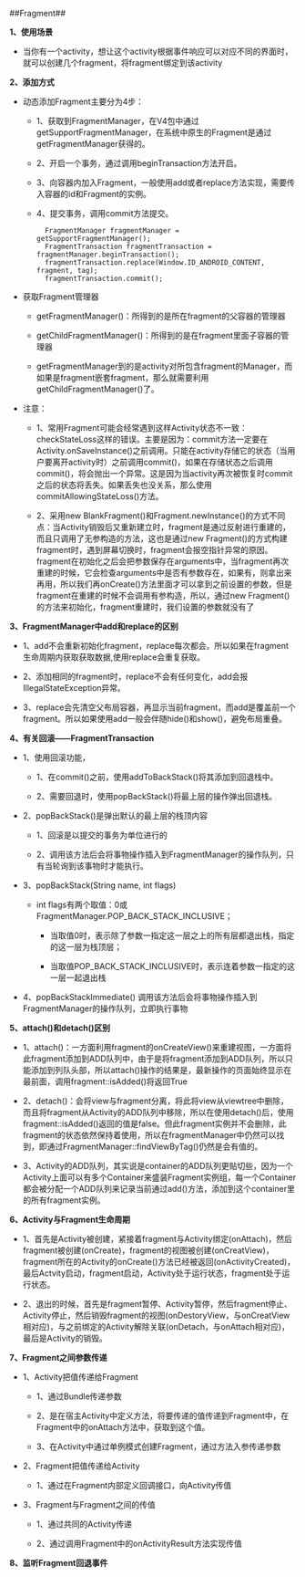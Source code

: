 ##Fragment##

**1、使用场景**
	
* 当你有一个activity，想让这个activity根据事件响应可以对应不同的界面时，就可以创建几个fragment，将fragment绑定到该activity

**2、添加方式**

* 动态添加Fragment主要分为4步：

	* 1、获取到FragmentManager，在V4包中通过getSupportFragmentManager，在系统中原生的Fragment是通过getFragmentManager获得的。

	* 2、开启一个事务，通过调用beginTransaction方法开启。
	
	* 3、向容器内加入Fragment，一般使用add或者replace方法实现，需要传入容器的id和Fragment的实例。
	
	* 4、提交事务，调用commit方法提交。 

			FragmentManager fragmentManager = getSupportFragmentManager(); 
		    FragmentTransaction fragmentTransaction = fragmentManager.beginTransaction();
		    fragmentTransaction.replace(Window.ID_ANDROID_CONTENT, fragment, tag);
		    fragmentTransaction.commit();
	
* 获取Fragment管理器

	* getFragmentManager()：所得到的是所在fragment的父容器的管理器
	
	* getChildFragmentManager()：所得到的是在fragment里面子容器的管理器
	
	* getFragmentManager到的是activity对所包含fragment的Manager，而如果是fragment嵌套fragment，那么就需要利用getChildFragmentManager()了。

* 注意：

	* 1、常用Fragment可能会经常遇到这样Activity状态不一致：checkStateLoss这样的错误。主要是因为：commit方法一定要在Activity.onSaveInstance()之前调用。只能在activity存储它的状态（当用户要离开activity时）之前调用commit()，如果在存储状态之后调用commit()，将会抛出一个异常。这是因为当activity再次被恢复时commit之后的状态将丢失。如果丢失也没关系，那么使用commitAllowingStateLoss()方法。
	
	* 2、采用new BlankFragment()和Fragment.newInstance()的方式不同点：当Activity销毁后又重新建立时，fragment是通过反射进行重建的，而且只调用了无参构造的方法，这也是通过new Fragment()的方式构建fragment时，遇到屏幕切换时，fragment会报空指针异常的原因。fragment在初始化之后会把参数保存在arguments中，当fragment再次重建的时候，它会检查arguments中是否有参数存在，如果有，则拿出来再用，所以我们再onCreate()方法里面才可以拿到之前设置的参数，但是fragment在重建的时候不会调用有参构造，所以，通过new Fragment()的方法来初始化，fragment重建时，我们设置的参数就没有了

**3、FragmentManager中add和replace的区别**

* 1、add不会重新初始化fragment，replace每次都会。所以如果在fragment生命周期内获取获取数据,使用replace会重复获取。

* 2、添加相同的fragment时，replace不会有任何变化，add会报IllegalStateException异常。

* 3、replace会先清空父布局容器，再显示当前fragment，而add是覆盖前一个fragment。所以如果使用add一般会伴随hide()和show()，避免布局重叠。

**4、有关回滚——FragmentTransaction**

* 1、使用回滚功能，

	* 1、在commit()之前，使用addToBackStack()将其添加到回退栈中。

	* 2、需要回退时，使用popBackStack()将最上层的操作弹出回退栈。
	
* 2、popBackStack()是弹出默认的最上层的栈顶内容

   * 1、回滚是以提交的事务为单位进行的

   * 2、调用该方法后会将事物操作插入到FragmentManager的操作队列，只有当轮询到该事物时才能执行。
   
* 3、popBackStack(String name, int flags)

    * int flags有两个取值：0或FragmentManager.POP_BACK_STACK_INCLUSIVE；
  
		* 当取值0时，表示除了参数一指定这一层之上的所有层都退出栈，指定的这一层为栈顶层； 
	    
		* 当取值POP_BACK_STACK_INCLUSIVE时，表示连着参数一指定的这一层一起退出栈

* 4、popBackStackImmediate() 调用该方法后会将事物操作插入到FragmentManager的操作队列，立即执行事物

**5、attach()和detach()区别**

* 1、attach()：一方面利用fragment的onCreateView()来重建视图，一方面将此fragment添加到ADD队列中，由于是将fragment添加到ADD队列，所以只能添加到列队头部，所以attach()操作的结果是，最新操作的页面始终显示在最前面，调用fragment::isAdded()将返回True

* 2、detach()：会将view与fragment分离，将此将view从viewtree中删除，而且将fragment从Activity的ADD队列中移除，所以在使用detach()后，使用fragment::isAdded()返回的值是false。但此fragment实例并不会删除，此fragment的状态依然保持着使用，所以在fragmentManager中仍然可以找到，即通过FragmentManager::findViewByTag()仍然是会有值的。 

* 3、Activity的ADD队列，其实说是container的ADD队列更贴切些，因为一个Activity上面可以有多个Container来盛装Fragment实例组，每一个Container都会被分配一个ADD队列来记录当前通过add()方法，添加到这个container里的所有fragment实例。

**6、Activity与Fragment生命周期**
	
* 1、首先是Activity被创建，紧接着fragment与Activity绑定(onAttach)，然后fragment被创建(onCreate)，fragment的视图被创建(onCreatView)，fragment所在的Activity的onCreate()方法已经被返回(onActivityCreated)，最后Actvity启动，fragment启动，Activity处于运行状态，fragment处于运行状态。

* 2、退出的时候，首先是fragment暂停、Activity暂停，然后fragment停止、Activity停止，然后销毁fragment的视图(onDestoryView，与onCreatView相对应)，与之前绑定的Activity解除关联(onDetach，与onAttach相对应)，最后是Activity的销毁。

**7、Fragment之间参数传递**

* 1、Activity把值传递给Fragment

   * 1、通过Bundle传递参数
   
   * 2、是在宿主Activity中定义方法，将要传递的值传递到Fragment中，在Fragment中的onAttach方法中，获取到这个值。
   
   * 3、在Activity中通过单例模式创建Fragment，通过方法入参传递参数
   
* 2、Fragment把值传递给Activity

   * 1、通过在Fragment内部定义回调接口，向Activity传值
   
* 3、Fragment与Fragment之间的传值

   * 1、通过共同的Activity传递
   
   * 2、通过调用Fragment中的onActivityResult方法实现传值

**8、监听Fragment回退事件**


